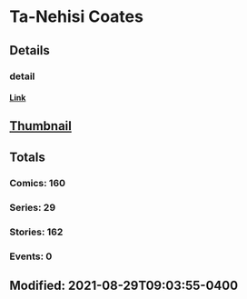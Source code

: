 # Ta-Nehisi  Coates 
## Details
### detail
#### [Link](http://marvel.com/comics/creators/13625/ta-nehisi_coates?utm_campaign=apiRef&utm_source=225578a89fc76f3d20fbffda5d17a88d)
## [Thumbnail](http://i.annihil.us/u/prod/marvel/i/mg/c/70/5cd9c7216ebb5.jpg)
## Totals
### Comics: 160
### Series: 29
### Stories: 162
### Events: 0
## Modified: 2021-08-29T09:03:55-0400
